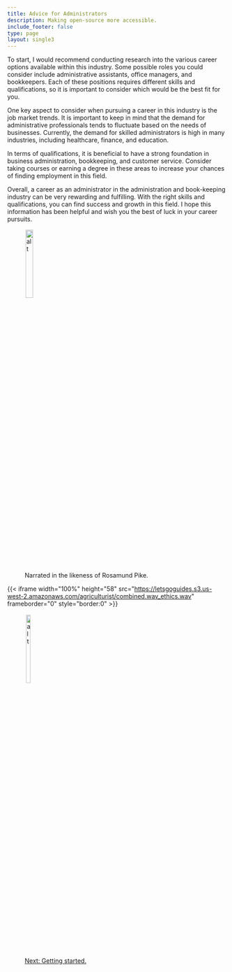 ```yaml
---
title: Advice for Administrators
description: Making open-source more accessible.
include_footer: false
type: page
layout: single3
---
```


<p>
To start, I would recommend conducting research into the various career options available within this industry. Some possible roles you could consider include administrative assistants, office managers, and bookkeepers. Each of these positions requires different skills and qualifications, so it is important to consider which would be the best fit for you.

One key aspect to consider when pursuing a career in this industry is the job market trends. It is important to keep in mind that the demand for administrative professionals tends to fluctuate based on the needs of businesses. Currently, the demand for skilled administrators is high in many industries, including healthcare, finance, and education.

In terms of qualifications, it is beneficial to have a strong foundation in business administration, bookkeeping, and customer service. Consider taking courses or earning a degree in these areas to increase your chances of finding employment in this field.

Overall, a career as an administrator in the administration and book-keeping industry can be very rewarding and fulfilling. With the right skills and qualifications, you can find success and growth in this field. I hope this information has been helpful and wish you the best of luck in your career pursuits.
<figure>
    <img src='/uploads/rosamund.webp' style="width: 20%;height: 20%;padding: 2px; overflow: hidden;border: none; align="left"; alt='alt'; alt='Rosamund Pike holding an espresso cup';/>
    <figcaption>Narrated in the likeness of Rosamund Pike.</figcaption>
</figure>

{{< iframe width="100%" height="58" src="https://letsgoguides.s3.us-west-2.amazonaws.com/agriculturist/combined.wav_ethics.wav" frameborder="0" style="border:0" >}}


<figure>
    <a href="https://workdojos.com/administrators/start">
    <img src='/uploads/arrow.png' style="width: 15%;height: 20%;padding: 3px; overflow: hidden;border: none; align="left"; alt='alt'; alt='An orange arrow pointing right';/>
    <figcaption>Next:  Getting started.</figcaption>
    </a>
</figure>




